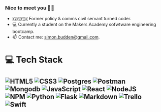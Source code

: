 ### Nice to meet you ✌🏻

- 🇬🇧🇪🇺 Former policy & comms civil servant turned coder.
- 💻 Currently a student on the Makers Academy sofwtware engineering bootcamp.
- 📫 Contact me: simon.budden@gmail.com.

# 💻 Tech Stack 
![HTML5](https://img.shields.io/badge/html5-%23E34F26.svg?style=flat&logo=html5&logoColor=white) 
![CSS3](https://img.shields.io/badge/css3-%231572B6.svg?style=flat&logo=css3&logoColor=white)
![Postgres](https://img.shields.io/badge/postgres-%23316192.svg?style=flat&logo=postgresql&logoColor=white) 
![Postman](https://img.shields.io/badge/Postman-FF6C37?style=flat&logo=postman&logoColor=white)
![Mongodb](https://img.shields.io/badge/MongoDB-%231572B6.svg?style=flat&logo=mongodb&logoColor=white)
![JavaScript](https://img.shields.io/badge/javascript-%23323330.svg?style=flat&logo=javascript&logoColor=%23F7DF1E) 
![React](https://img.shields.io/badge/react-%2320232a.svg?style=flat&logo=react&logoColor=%2361DAFB) 
![NodeJS](https://img.shields.io/badge/node.js-6DA55F?style=flat&logo=node.js&logoColor=white) 	
![NPM](https://img.shields.io/badge/NPM-%23000000.svg?style=flat&logo=npm&logoColor=white) 
![Python](https://img.shields.io/badge/python-3670A0?style=flat&logo=python&logoColor=ffdd54) 
![Flask](https://img.shields.io/badge/flask-%23000.svg?style=flat&logo=flask&logoColor=white)
![Markdown](https://img.shields.io/badge/markdown-%23000000.svg?style=flat&logo=markdown&logoColor=white) 
![Trello](https://img.shields.io/badge/Trello-%23026AA7.svg?style=flat&logo=Trello&logoColor=white) 
![Swift](https://img.shields.io/badge/swift-F54A2A?style=flat&logo=swift&logoColor=white)
---

